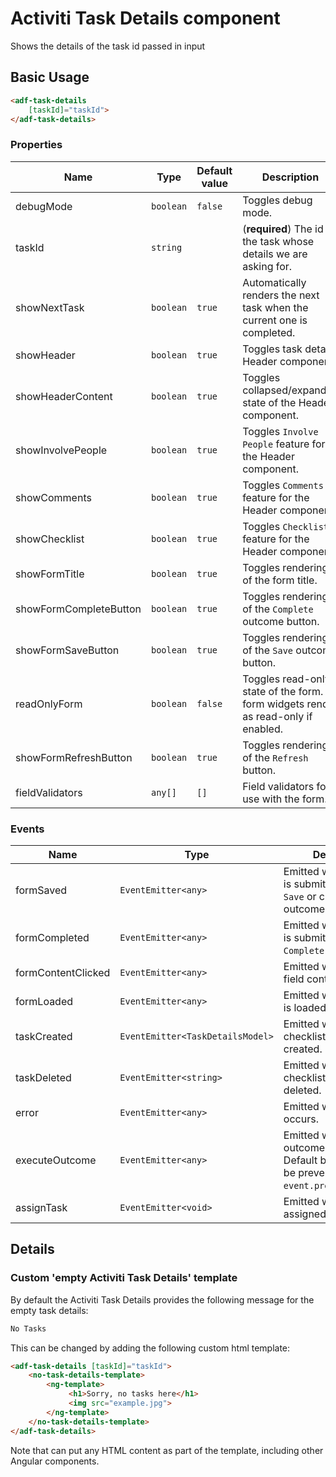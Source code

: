 # Activiti Task Details component

Shows the details of the task id passed in input

## Basic Usage

```html
<adf-task-details 
    [taskId]="taskId">
</adf-task-details>
```

### Properties

| Name | Type | Default value | Description |
| ---- | ---- | ------------- | ----------- |
| debugMode | `boolean` | `false` | Toggles debug mode.  |
| taskId | `string` |  | (**required**) The id of the task whose details we are asking for.  |
| showNextTask | `boolean` | `true` | Automatically renders the next task when the current one is completed.  |
| showHeader | `boolean` | `true` | Toggles task details Header component.  |
| showHeaderContent | `boolean` | `true` | Toggles collapsed/expanded state of the Header component.  |
| showInvolvePeople | `boolean` | `true` | Toggles `Involve People` feature for the Header component.  |
| showComments | `boolean` | `true` | Toggles `Comments` feature for the Header component.  |
| showChecklist | `boolean` | `true` | Toggles `Checklist` feature for the Header component.  |
| showFormTitle | `boolean` | `true` | Toggles rendering of the form title.  |
| showFormCompleteButton | `boolean` | `true` | Toggles rendering of the `Complete` outcome button.  |
| showFormSaveButton | `boolean` | `true` | Toggles rendering of the `Save` outcome button.  |
| readOnlyForm | `boolean` | `false` | Toggles read-only state of the form. All form widgets render as read-only if enabled. |
| showFormRefreshButton | `boolean` | `true` | Toggles rendering of the `Refresh` button.  |
| fieldValidators | `any[]` | `[]` | Field validators for use with the form.  |

### Events

| Name | Type | Description |
| ---- | ---- | ----------- |
| formSaved | `EventEmitter<any>` | Emitted when the form is submitted with the `Save` or custom outcomes. |
| formCompleted | `EventEmitter<any>` | Emitted when the form is submitted with the `Complete` outcome. |
| formContentClicked | `EventEmitter<any>` | Emitted when the form field content is clicked. |
| formLoaded | `EventEmitter<any>` | Emitted when the form is loaded or reloaded. |
| taskCreated | `EventEmitter<TaskDetailsModel>` | Emitted when a checklist task is created. |
| taskDeleted | `EventEmitter<string>` | Emitted when a checklist task is deleted. |
| error | `EventEmitter<any>` | Emitted when an error occurs. |
| executeOutcome | `EventEmitter<any>` | Emitted when any outcome is executed. Default behaviour can be prevented via `event.preventDefault()`. |
| assignTask | `EventEmitter<void>` | Emitted when a task is assigned. |

## Details

### Custom 'empty Activiti Task Details' template

By default the Activiti Task Details provides the following message for the empty task details:

```html
No Tasks
```

This can be changed by adding the following custom html template:

```html
<adf-task-details [taskId]="taskId">
    <no-task-details-template>
        <ng-template>
             <h1>Sorry, no tasks here</h1>
             <img src="example.jpg">
        </ng-template>
    </no-task-details-template>
</adf-task-details>    
```

Note that can put any HTML content as part of the template, including other Angular components.
